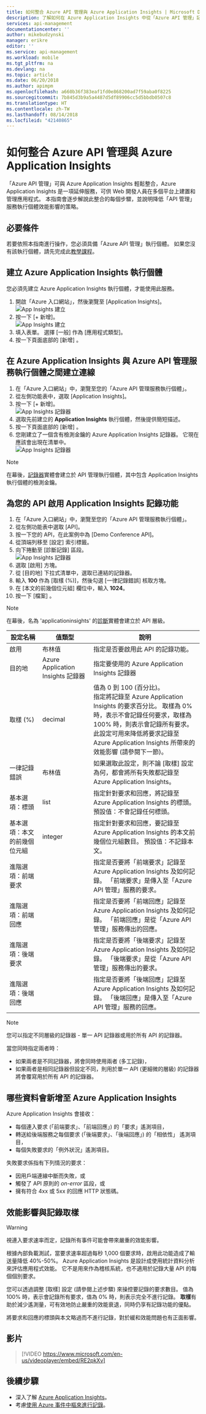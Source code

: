 ```yaml
---
title: 如何整合 Azure API 管理與 Azure Application Insights | Microsoft Docs
description: 了解如何在 Azure Application Insights 中從「Azure API 管理」記錄和檢視事件。
services: api-management
documentationcenter: ''
author: mikebudzynski
manager: erikre
editor: ''
ms.service: api-management
ms.workload: mobile
ms.tgt_pltfrm: na
ms.devlang: na
ms.topic: article
ms.date: 06/20/2018
ms.author: apimpm
ms.openlocfilehash: a660b36f383eaf1fd0e868200ad7f59aba0f8225
ms.sourcegitcommit: 7b845d3b9a5a4487d5df89906cc5d5bbdb0507c8
ms.translationtype: HT
ms.contentlocale: zh-TW
ms.lasthandoff: 08/14/2018
ms.locfileid: "42140865"
---
```

# <a name="how-to-integrate-azure-api-management-with-azure-application-insights"></a>如何整合 Azure API 管理與 Azure Application Insights

「Azure API 管理」可與 Azure Application Insights 輕鬆整合，Azure Application Insights 是一項延伸服務，可供 Web 開發人員在多個平台上建置和管理應用程式。 本指南會逐步解說此整合的每個步驟，並說明降低「API 管理」服務執行個體效能影響的策略。

## <a name="prerequisites"></a>必要條件

若要依照本指南進行操作，您必須具備「Azure API 管理」執行個體。 如果您沒有該執行個體，請先完成此[教學課程](get-started-create-service-instance.md)。

## <a name="create-an-azure-application-insights-instance"></a>建立 Azure Application Insights 執行個體

您必須先建立 Azure Application Insights 執行個體，才能使用此服務。

1. 開啟「Azure 入口網站」，然後瀏覽至 [Application Insights]。  
    ![App Insights 建立](media/api-management-howto-app-insights/apim-app-insights-instance-1.png)  
2. 按一下 [+ 新增]。  
    ![App Insights 建立](media/api-management-howto-app-insights/apim-app-insights-instance-2.png)  
3. 填入表單。 選擇 [一般] 作為 [應用程式類型]。
4. 按一下頁面底部的 [新增] 。

## <a name="create-a-connection-between-azure-application-insights-and-azure-api-management-service-instance"></a>在 Azure Application Insights 與 Azure API 管理服務執行個體之間建立連線

1. 在「Azure 入口網站」中，瀏覽至您的「Azure API 管理服務執行個體」。
2. 從左側功能表中，選取 [Application Insights]。
3. 按一下 [+ 新增]。  
    ![App Insights 記錄器](media/api-management-howto-app-insights/apim-app-insights-logger-1.png)  
4. 選取先前建立的 **Application Insights** 執行個體，然後提供簡短描述。
5. 按一下頁面底部的 [新增] 。
6. 您剛建立了一個含有檢測金鑰的 Azure Application Insights 記錄器。 它現在應該會出現在清單中。  
    ![App Insights 記錄器](media/api-management-howto-app-insights/apim-app-insights-logger-2.png)  

> [!NOTE]
> 在幕後，[記錄器](https://docs.microsoft.com/en-us/rest/api/apimanagement/logger/createorupdate)實體會建立於 API 管理執行個體，其中包含 Application Insights 執行個體的檢測金鑰。

## <a name="enable-application-insights-logging-for-your-api"></a>為您的 API 啟用 Application Insights 記錄功能

1. 在「Azure 入口網站」中，瀏覽至您的「Azure API 管理服務執行個體」。
2. 從左側功能表中選取 [API]。
3. 按一下您的 API，在此案例中為 [Demo Conference API]。
4. 從頂端列移至 [設定] 索引標籤。
5. 向下捲動至 [診斷記錄] 區段。  
    ![App Insights 記錄器](media/api-management-howto-app-insights/apim-app-insights-api-1.png)  
6. 選取 [啟用] 方塊。
7. 從 [目的地] 下拉式清單中，選取已連結的記錄器。
8. 輸入 **100** 作為 [取樣 (%)]，然後勾選 [一律記錄錯誤] 核取方塊。
9. 在 [本文的前幾個位元組] 欄位中，輸入 **1024**。
10. 按一下 [檔案] 。

> [!NOTE]
> 在幕後，名為 'applicationinsights' 的[診斷](https://docs.microsoft.com/en-us/rest/api/apimanagement/diagnostic/createorupdate)實體會建立於 API 層級。

| 設定名稱                        | 值類型                        | 說明                                                                                                                                                                                                                                                                                                                                      |
|-------------------------------------|-----------------------------------|--------------------------------------------------------------------------------------------------------------------------------------------------------------------------------------------------------------------------------------------------------------------------------------------------------------------------------------------------|
| 啟用                              | 布林值                           | 指定是否要啟用此 API 的記錄功能。                                                                                                                                                                                                                                                                                                |
| 目的地                         | Azure Application Insights 記錄器 | 指定要使用的 Azure Application Insights 記錄器                                                                                                                                                                                                                                                                                           |
| 取樣 (%)                        | decimal                           | 值為 0 到 100 (百分比)。 <br/> 指定將記錄至 Azure Application Insights 的要求百分比。 取樣為 0% 時，表示不會記錄任何要求，取樣為 100% 時，則表示會記錄所有要求。 <br/> 此設定可用來降低將要求記錄至 Azure Application Insights 所帶來的效能影響 (請參閱下一節)。 |
| 一律記錄錯誤                   | 布林值                           | 如果選取此設定，則不論 [取樣] 設定為何，都會將所有失敗都記錄至 Azure Application Insights。                                                                                                                                                                                                                  |
| 基本選項：標頭              | list                              | 指定針對要求和回應，將記錄至 Azure Application Insights 的標頭。  預設值：不會記錄任何標頭。                                                                                                                                                                                                             |
| 基本選項：本文的前幾個位元組  | integer                           | 指定針對要求和回應，要記錄至 Azure Application Insights 的本文前幾個位元組數目。  預設值：不記錄本文。                                                                                                                                                                                              |
| 進階選項：前端要求  |                                   | 指定是否要將「前端要求」記錄至 Azure Application Insights 及如何記錄。 「前端要求」是傳入至「Azure API 管理」服務的要求。                                                                                                                                                                        |
| 進階選項：前端回應 |                                   | 指定是否要將「前端回應」記錄至 Azure Application Insights 及如何記錄。 「前端回應」是從「Azure API 管理」服務傳出的回應。                                                                                                                                                                   |
| 進階選項：後端要求   |                                   | 指定是否要將「後端要求」記錄至 Azure Application Insights 及如何記錄。 「後端要求」是從「Azure API 管理」服務傳出的要求。                                                                                                                                                                        |
| 進階選項：後端回應  |                                   | 指定是否要將「後端回應」記錄至 Azure Application Insights 及如何記錄。 「後端回應」是傳入至「Azure API 管理」服務的回應。                                                                                                                                                                       |

> [!NOTE]
> 您可以指定不同層級的記錄器 - 單一 API 記錄器或用於所有 API 的記錄器。
>  
> 當您同時指定兩者時：
> + 如果兩者是不同記錄器，將會同時使用兩者 (多工記錄)，
> + 如果兩者是相同記錄器但設定不同，則用於單一 API (更細微的層級) 的記錄器將會覆寫用於所有 API 的記錄器。

## <a name="what-data-is-added-to-azure-application-insights"></a>哪些資料會新增至 Azure Application Insights

Azure Application Insights 會接收：

+ 每個連入要求 (「前端要求」、「前端回應」) 的「要求」遙測項目，
+ 轉送給後端服務之每個要求 (「後端要求」、「後端回應」) 的「相依性」 遙測項目，
+ 每個失敗要求的「例外狀況」遙測項目。

失敗要求係指有下列情況的要求：

+ 因用戶端連線中斷而失敗，或
+ 觸發了 API 原則的 *on-error* 區段，或
+ 擁有符合 4xx 或 5xx 的回應 HTTP 狀態碼。

## <a name="performance-implications-and-log-sampling"></a>效能影響與記錄取樣

> [!WARNING]
> 視連入要求速率而定，記錄所有事件可能會帶來嚴重的效能影響。

根據內部負載測試，當要求速率超過每秒 1,000 個要求時，啟用此功能造成了輸送量降低 40%-50%。 Azure Application Insights 是設計成使用統計資料分析來評估應用程式效能。 它不是用來作為稽核系統，也不適用於記錄大量 API 的每個個別要求。

您可以透過調整 [取樣] 設定 (請參閱上述步驟) 來操控要記錄的要求數目。 值為 100% 時，表示會記錄所有要求，值為 0% 時，則表示完全不進行記錄。 **取樣**有助於減少遙測量，可有效地防止嚴重的效能衰退，同時仍享有記錄功能的優點。

將要求和回應的標頭與本文略過而不進行記錄，對於緩和效能問題也有正面影響。

## <a name="video"></a>影片

> [!VIDEO https://www.microsoft.com/en-us/videoplayer/embed/RE2pkXv]
>
>

## <a name="next-steps"></a>後續步驟

+ 深入了解 [Azure Application Insights](https://docs.microsoft.com/en-us/azure/application-insights/)。
+ 考慮[使用 Azure 事件中樞來進行記錄](api-management-howto-log-event-hubs.md)。
